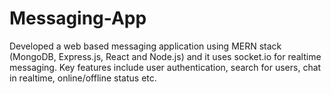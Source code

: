 # Messaging-App
Developed a web based messaging application using MERN stack (MongoDB, Express.js, React and Node.js) and it uses socket.io for realtime messaging. Key features include user authentication, search for users, chat in realtime, online/offline status etc.
